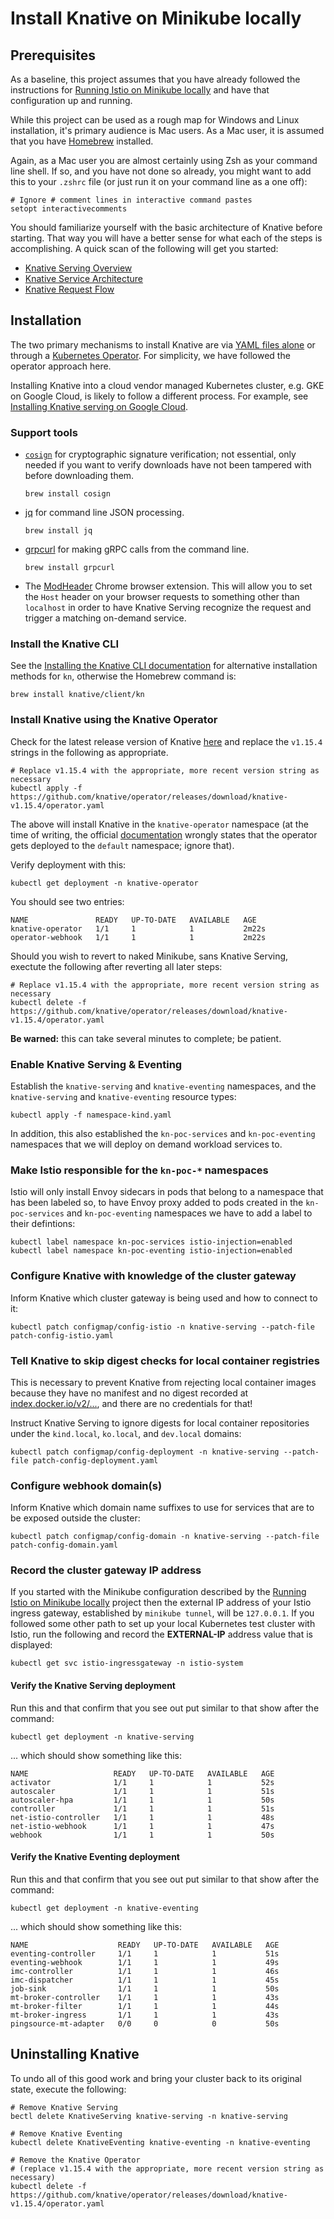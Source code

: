 # Install Knative on Minikube locally

## Prerequisites

As a baseline, this project assumes that you have already followed the instructions for 
[Running Istio on Minikube locally](https://github.com/mikebway/k8s-istio-poc) and have that configuration up and
running.

While this project can be used as a rough map for Windows and Linux installation, it's primary audience is 
Mac users. As a Mac user, it is assumed that you have [Homebrew](https://brew.sh/) installed.

Again, as a Mac user you are almost certainly using Zsh as your command line shell. If so, and you have not done so 
already, you might want to add this to your `.zshrc` file (or just run it on your command line as a one off):

```shell
# Ignore # comment lines in interactive command pastes
setopt interactivecomments
```

You should familiarize yourself with the basic architecture of Knative before starting. That way you will have a
better sense for what each of the steps is accomplishing. A quick scan of the following will get you started:

* [Knative Serving Overview](https://knative.dev/docs/serving/)
* [Knative Service Architecture](https://knative.dev/docs/serving/architecture/)
* [Knative Request Flow](https://knative.dev/docs/serving/request-flow/)

## Installation

The two primary mechanisms to install Knative are via [YAML files alone](https://knative.dev/docs/install/yaml-install/) 
or through a [Kubernetes Operator](https://knative.dev/docs/install/operator/knative-with-operators/). For simplicity,
we have followed the operator approach here. 

Installing Knative into a cloud vendor managed Kubernetes cluster, e.g. GKE on Google Cloud, is likely to follow a 
different process. For example, see [Installing Knative serving on Google Cloud](https://cloud.google.com/kubernetes-engine/enterprise/knative-serving/docs/install/on-gcp).

### Support tools

* [`cosign`](https://docs.sigstore.dev/cosign/system_config/installation/) for cryptographic signature verification;
  not essential, only needed if you want to verify downloads have not been tampered with before downloading them.
  ```shell
  brew install cosign
  ```
* [jq](https://jqlang.github.io/jq/download/) for command line JSON processing.
  ```shell
  brew install jq
  ```
* [grpcurl](https://github.com/fullstorydev/grpcurl) for making gRPC calls from the command line.
  ```shell
  brew install grpcurl
  ```
  
* The [ModHeader](https://modheader.com/modheader)  Chrome browser extension. This will allow you to set the `Host` 
  header on your browser requests to something other than `localhost` in order to have Knative Serving recognize the 
  request and trigger a matching on-demand service.

### Install the Knative CLI

See the [Installing the Knative CLI documentation](https://knative.dev/docs/client/install-kn/) for alternative
installation methods for `kn`, otherwise the Homebrew command is: 

```shell
brew install knative/client/kn
```

### Install Knative using the Knative Operator

Check for the latest release version of Knative [here](https://github.com/knative/serving/releases) and replace the
`v1.15.4` strings in the following as appropriate.

```shell
# Replace v1.15.4 with the appropriate, more recent version string as necessary
kubectl apply -f https://github.com/knative/operator/releases/download/knative-v1.15.4/operator.yaml
```

The above will install Knative in the `knative-operator` namespace (at the time of writing, the official [documentation](https://knative.dev/docs/install/operator/knative-with-operators/#verify-your-knative-operator-installation)
wrongly states that the operator gets deployed to the `default` namespace; ignore that).

Verify deployment with this:

```shell
kubectl get deployment -n knative-operator
```

You should see two entries:

```text
NAME               READY   UP-TO-DATE   AVAILABLE   AGE
knative-operator   1/1     1            1           2m22s
operator-webhook   1/1     1            1           2m22s
```
Should you wish to revert to naked Minikube, sans Knative Serving, exectute the following after reverting all later
steps:

```shell
# Replace v1.15.4 with the appropriate, more recent version string as necessary
kubectl delete -f https://github.com/knative/operator/releases/download/knative-v1.15.4/operator.yaml
```

**Be warned:** this can take several minutes to complete; be patient.

### Enable Knative Serving & Eventing

Establish the `knative-serving` and `knative-eventing` namespaces, and the `knative-serving` and `knative-eventing` 
resource types:

```shell
kubectl apply -f namespace-kind.yaml
```

In addition, this also established the `kn-poc-services` and `kn-poc-eventing` namespaces that we will deploy 
on demand workload services to.

### Make Istio responsible for the `kn-poc-*` namespaces

Istio will only install Envoy sidecars in pods that belong to a namespace that has been labeled so, to have
Envoy proxy added to pods created in the `kn-poc-services` and `kn-poc-eventing` namespaces we have to add a label
to their defintions:

```shell
kubectl label namespace kn-poc-services istio-injection=enabled
kubectl label namespace kn-poc-eventing istio-injection=enabled
```

### Configure Knative with knowledge of the cluster gateway

Inform Knative which cluster gateway is being used and how to connect to it:

```shell
kubectl patch configmap/config-istio -n knative-serving --patch-file patch-config-istio.yaml
```

### Tell Knative to skip digest checks for local container registries

This is necessary to prevent Knative from rejecting local container images because they have no manifest and no 
digest recorded at [index.docker.io/v2/...](https://index.docker.io/v2), and there are no credentials for that!

Instruct Knative Serving to ignore digests for local container repositories under the `kind.local`, `ko.local`,
and `dev.local` domains:

```shell
kubectl patch configmap/config-deployment -n knative-serving --patch-file patch-config-deployment.yaml
```

### Configure webhook domain(s)

Inform Knative which domain name suffixes to use for services that are to be exposed outside the cluster:

```shell
kubectl patch configmap/config-domain -n knative-serving --patch-file patch-config-domain.yaml
```

### Record the cluster gateway IP address

If you started with the Minikube configuration described by the [Running Istio on Minikube locally](https://github.com/mikebway/k8s-istio-poc)
project then the external IP address of your Istio ingress gateway, established by `minikube tunnel`, will be `127.0.0.1`. 
If you followed some other path to set up your local Kubernetes test cluster with Istio, run the following and record 
the **EXTERNAL-IP** address value that is displayed:

```shell
kubectl get svc istio-ingressgateway -n istio-system
```

#### Verify the Knative Serving deployment

Run this and that confirm that you see out put similar to that show after the command:

```shell
kubectl get deployment -n knative-serving
```

... which should show something like this:

```text
NAME                   READY   UP-TO-DATE   AVAILABLE   AGE
activator              1/1     1            1           52s
autoscaler             1/1     1            1           51s
autoscaler-hpa         1/1     1            1           50s
controller             1/1     1            1           51s
net-istio-controller   1/1     1            1           48s
net-istio-webhook      1/1     1            1           47s
webhook                1/1     1            1           50s
```

#### Verify the Knative Eventing deployment

Run this and that confirm that you see out put similar to that show after the command:

```shell
kubectl get deployment -n knative-eventing
```

... which should show something like this:

```text
NAME                    READY   UP-TO-DATE   AVAILABLE   AGE
eventing-controller     1/1     1            1           51s
eventing-webhook        1/1     1            1           49s
imc-controller          1/1     1            1           46s
imc-dispatcher          1/1     1            1           45s
job-sink                1/1     1            1           50s
mt-broker-controller    1/1     1            1           43s
mt-broker-filter        1/1     1            1           44s
mt-broker-ingress       1/1     1            1           43s
pingsource-mt-adapter   0/0     0            0           50s
```

## Uninstalling Knative

To undo all of this good work and bring your cluster back to its original state, execute the following:

```shell
# Remove Knative Serving
bectl delete KnativeServing knative-serving -n knative-serving

# Remove Knative Eventing
kubectl delete KnativeEventing knative-eventing -n knative-eventing

# Remove the Knative Operator
# (replace v1.15.4 with the appropriate, more recent version string as necessary)
kubectl delete -f https://github.com/knative/operator/releases/download/knative-v1.15.4/operator.yaml
```


